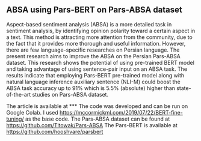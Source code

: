 ## ABSA using Pars-BERT on Pars-ABSA dataset
Aspect-based sentiment analysis (ABSA) is a more detailed task in sentiment analysis, by identifying opinion polarity toward a certain aspect in a text. This method is attracting more attention from the community, due to the fact that it provides more thorough and useful information. However, there are few language-specific researches on Persian language. The present research aims to improve the ABSA on the Persian Pars-ABSA dataset. This research shows the potential of using pre-trained BERT model and taking advantage of using sentence-pair input on an ABSA task. The results indicate that employing Pars-BERT pre-trained model along with natural language inference auxiliary sentence (NLI-M) could boost the ABSA task accuracy up to 91% which is 5.5% (absolute) higher than state-of-the-art studies on Pars-ABSA dataset.

The article is available at ***
The code was developed and can be run on Google Colab. I used https://mccormickml.com/2019/07/22/BERT-fine-tuning/ as the base code. 
The Pars-ABSA dataset can be found at https://github.com/Titowak/Pars-ABSA
The Pars-BERT is available at https://github.com/hooshvare/parsbert
